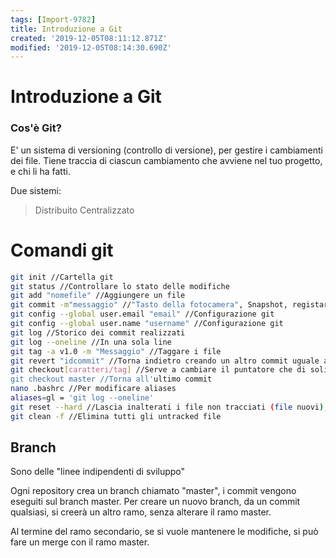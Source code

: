 ```yaml
---
tags: [Import-9782]
title: Introduzione a Git
created: '2019-12-05T08:11:12.871Z'
modified: '2019-12-05T08:14:30.690Z'
---
```


# Introduzione a Git

### Cos'è Git?

E' un sistema di versioning (controllo di versione), per gestire i cambiamenti dei file.
Tiene traccia di ciascun cambiamento che avviene nel tuo progetto, e chi li ha fatti.

Due sistemi:
> Distribuito
Centralizzato

# Comandi git

```bash
git init //Cartella git
git status //Controllare lo stato delle modifiche
git add "nomefile" //Aggiungere un file
git commit -m"messaggio" //"Tasto della fotocamera", Snapshot, registare un messaggio
git config --global user.email "email" //Configurazione git
git config --global user.name "username" //Configurazione git
git log //Storico dei commit realizzati
git log --oneline //In una sola line
git tag -a v1.0 -m "Messaggio" //Taggare i file
git revert "idcommit" //Torna indietro creando un altro commit uguale al precedente
git checkout[caratteri/tag] //Serve a cambiare il puntatore che di solitao punta all'ultimo commit, per controllare una versione precedente del programma
git checkout master //Torna all'ultimo commit
nano .bashrc //Per modificare aliases
aliases=gl = 'git log --oneline'
git reset --hard //Lascia inalterati i file non tracciati (file nuovi), torna al commit precedente di quelli tracciati
git clean -f //Elimina tutti gli untracked file
```

## Branch

Sono delle "linee indipendenti di sviluppo"

Ogni repository crea un branch chiamato "master", i commit vengono eseguiti sul branch master.
Per creare un nuovo branch, da un commit qualsiasi, si creerà un altro ramo, senza alterare il ramo master.

Al termine del ramo secondario, se si vuole mantenere le modifiche, si può fare un merge con il ramo master.




